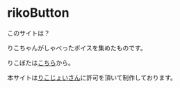 # rikoButton

このサイトは？

りこちゃんがしゃべったボイスを集めたものです。

りこぼたは<a href="https://oyunium.github.io/rikoButton/" target="_blank" rel="noopener">こちら</a>から。

本サイトは<a href="https://twitter.com/rikojoy_" target="_blank" rel="noopener">りこじょいさん</a>に許可を頂いて制作しております。
